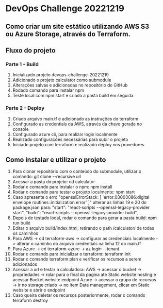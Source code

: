 # DevOps Challenge 20221219

## Como criar um site estático utilizando AWS S3 ou Azure Storage, através do Terraform.

## Fluxo do projeto

### Parte 1 - Build
1. Inicializado projeto devops-challenge-20221219
2. Adicionado o projeto calculator como submodule
3. Alterações salvas e adicionadas no repositório do GitHub
4. Rodado comando para instalar npm
5. Teste local com npm start e criado a pasta build em seguida

### Parte 2 - Deploy
1. Criado arquivo main.tf e adicionado as instruções do terraform
2. Configurado as credentials da AWS, através da chave gerada no console 
3. Configurado azure cli, para realizar login localmente
4. Realizado configurações necessárias para subir o projeto
5. Iniciado projeto com terraform e realizado deploy nos provedores

## Como instalar e utilizar o projeto
1. Para clonar repositório com o conteúdo do submodule, utilizar o comando: git clone --recursive url
2. Acessar a pasta do projeto: cd calculator
3. Rodar o comando para instalar o npm: npm install 
4. Rodar o comando para testar o projeto localmente: npm start
5. Caso apresente o erro "opensslErrorStack: [ 'error:03000086:digital envelope routines::initialization error' ]" alterar as linhas 19 e 20 do package.json para: 
"start": "react-scripts --openssl-legacy-provider start", 
"build": "react-scripts --openssl-legacy-provider build",
6. Depois de testado local, rodar o comando para gerar a pasta build: npm run build
7. Editar o arquivo build/index.html, retirando o path /calculator/ de todas os caminhos
8. Para AWS -> cd terraform-aws -> configurar as credenciais localmente -> alterar o caminho do arquivo credentials na linha 12 do main.tf
9. Para Azure -> cd terraform-azure -> az login --tenant
10. Rodar o comando para inicializar o terraform: terraform init
11. Rodar o comando terraform plan e verificar os recursos a serem adicionados
12. Acessar a url e testar a calculadora:
AWS -> acessar o bucket -> propriedades -> rolar para o final da página até Static website hosting e acessar Bucket website endpoint
Azure -> acessar o grupo de recursos -> ir no storage criado -> no item Data management, clicar em Static website e abrir o endpoint
13. Caso queira deletar os recursos posteriormente, rodar o comando terraform destroy